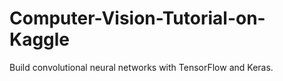 # Computer-Vision-Tutorial-on-Kaggle
Build convolutional neural networks with TensorFlow and Keras.
